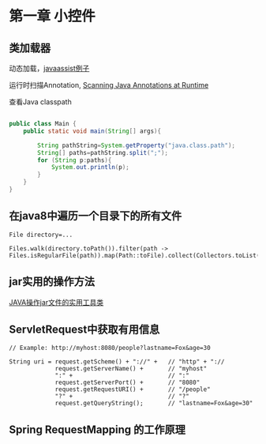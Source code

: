 第一章 小控件
=====

## 类加载器

动态加载，[javaassist例子](http://yonglin4605.iteye.com/blog/1396494) 

运行时扫描Annotation, [Scanning Java Annotations at Runtime](https://bill.burkecentral.com/2008/01/14/scanning-java-annotations-at-runtime/)


查看Java classpath

```java

public class Main {
    public static void main(String[] args){

        String pathString=System.getProperty("java.class.path");
        String[] paths=pathString.split(";");
        for (String p:paths){
            System.out.println(p);
        }
    }
}


```


## 在java8中遍历一个目录下的所有文件

    File directory=...
    
    Files.walk(directory.toPath()).filter(path -> Files.isRegularFile(path)).map(Path::toFile).collect(Collectors.toList());
    
    
## jar实用的操作方法

   [JAVA操作jar文件的实用工具类](http://javasam.iteye.com/blog/1486803)
    
    
## ServletRequest中获取有用信息

    // Example: http://myhost:8080/people?lastname=Fox&age=30
    
    String uri = request.getScheme() + "://" +   // "http" + "://
                 request.getServerName() +       // "myhost"
                 ":" +                           // ":"
                 request.getServerPort() +       // "8080"
                 request.getRequestURI() +       // "/people"
                 "?" +                           // "?"
                 request.getQueryString();       // "lastname=Fox&age=30"
                 
                 
                 
## Spring RequestMapping 的工作原理

